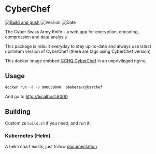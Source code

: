 # CyberChef

[![Build and push](https://github.com/obeone/cyberchef-docker/actions/workflows/build-and-publish.yaml/badge.svg)](https://github.com/obeone/cyberchef-docker/actions/workflows/build-and-publish.yaml)
![Version](https://img.shields.io/endpoint?url=https://gist.githubusercontent.com/obeone/511a7f976ff40fc7e07dd4dc39c2d5c5/raw/version.json)
![Date](https://img.shields.io/endpoint?url=https://gist.githubusercontent.com/obeone/511a7f976ff40fc7e07dd4dc39c2d5c5/raw/date.json)

The Cyber Swiss Army Knife - a web app for encryption, encoding, compression and data analysis

This package is rebuilt everyday to stay up-to-date and always use latest upstream version of CyberChef (there are tags using CyberChef version)

This docker image embbed [GCHQ CyberChef](https://github.com/gchq/CyberChef) in an unprivileged nginx.

## Usage
```sh
docker run -d -p 8000:8000  obebete/cyberchef
```

And go to [http://localhost:8000](http://localhost:8000)

## Building
Customize `build.sh` if you need, and run it!


### Kubernetes (Helm)
A helm chart exists, just follow [documentation](https://github.com/obeone/charts)
